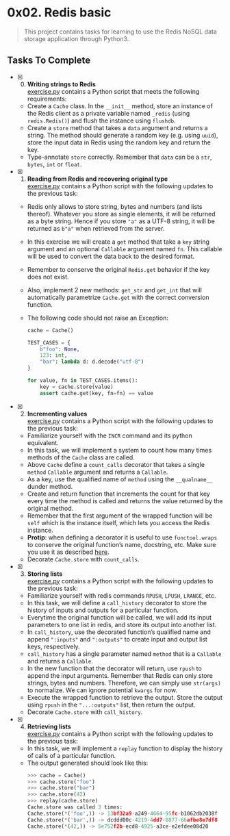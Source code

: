 # 0x02. Redis basic

> This project contains tasks for learning to use the Redis NoSQL data storage application through Python3.

## Tasks To Complete

- [x] 0. **Writing strings to Redis**<br/>[exercise.py](exercise.py) contains a Python script that meets the following requirements:

  - Create a `Cache` class. In the `__init__` method, store an instance of the Redis client as a private variable named `_redis` (using `redis.Redis()`) and flush the instance using `flushdb`.
  - Create a `store` method that takes a `data` argument and returns a string. The method should generate a random key (e.g. using `uuid`), store the input data in Redis using the random key and return the key.
  - Type-annotate `store` correctly. Remember that `data` can be a `str`, `bytes`, `int` or `float`.

- [x] 1. **Reading from Redis and recovering original type**<br/>[exercise.py](exercise.py) contains a Python script with the following updates to the previous task:

  - Redis only allows to store string, bytes and numbers (and lists thereof). Whatever you store as single elements, it will be returned as a byte string. Hence if you store `"a"` as a UTF-8 string, it will be returned as `b"a"` when retrieved from the server.
  - In this exercise we will create a `get` method that take a `key` string argument and an optional `Callable` argument named `fn`. This callable will be used to convert the data back to the desired format.
  - Remember to conserve the original `Redis.get` behavior if the key does not exist.
  - Also, implement 2 new methods: `get_str` and `get_int` that will automatically parametrize `Cache.get` with the correct conversion function.
  - The following code should not raise an Exception:

    ```python
    cache = Cache()

    TEST_CASES = {
        b"foo": None,
        123: int,
        "bar": lambda d: d.decode("utf-8")
    }

    for value, fn in TEST_CASES.items():
        key = cache.store(value)
        assert cache.get(key, fn=fn) == value
    ```

- [x] 2. **Incrementing values**<br/>[exercise.py](exercise.py) contains a Python script with the following updates to the previous task:

  - Familiarize yourself with the `INCR` command and its python equivalent.
  - In this task, we will implement a system to count how many times methods of the `Cache` class are called.
  - Above `Cache` define a `count_calls` decorator that takes a single `method` `Callable` argument and returns a `Callable`.
  - As a key, use the qualified name of `method` using the `__qualname__` dunder method.
  - Create and return function that increments the count for that key every time the method is called and returns the value returned by the original method.
  - Remember that the first argument of the wrapped function will be `self` which is the instance itself, which lets you access the Redis instance.
  - **Protip**: when defining a decorator it is useful to use `functool.wraps` to conserve the original function’s name, docstring, etc. Make sure you use it as described [here](https://docs.python.org/3.7/library/functools.html#functools.wraps).
  - Decorate `Cache.store` with `count_calls`.

- [x] 3. **Storing lists**<br/>[exercise.py](exercise.py) contains a Python script with the following updates to the previous task:

  - Familiarize yourself with redis commands `RPUSH`, `LPUSH`, `LRANGE`, etc.
  - In this task, we will define a `call_history` decorator to store the history of inputs and outputs for a particular function.
  - Everytime the original function will be called, we will add its input parameters to one list in redis, and store its output into another list.
  - In `call_history`, use the decorated function’s qualified name and append `":inputs"` and `":outputs"` to create input and output list keys, respectively.
  - `call_history` has a single parameter named `method` that is a `Callable` and returns a `Callable`.
  - In the new function that the decorator will return, use `rpush` to append the input arguments. Remember that Redis can only store strings, bytes and numbers. Therefore, we can simply use `str(args)` to normalize. We can ignore potential `kwargs` for now.
  - Execute the wrapped function to retrieve the output. Store the output using `rpush` in the `"...:outputs"` list, then return the output.
  - Decorate `Cache.store` with `call_history`.

- [x] 4. **Retrieving lists**<br/>[exercise.py](exercise.py) contains a Python script with the following updates to the previous task:

  - In this task, we will implement a `replay` function to display the history of calls of a particular function.
  - The output generated should look like this:
    ```py
    >>> cache = Cache()
    >>> cache.store("foo")
    >>> cache.store("bar")
    >>> cache.store(42)
    >>> replay(cache.store)
    Cache.store was called 3 times:
    Cache.store(*('foo',)) -> 13bf32a9-a249-4664-95fc-b1062db2038f
    Cache.store(*('bar',)) -> dcddd00c-4219-4dd7-8877-66afbe8e7df8
    Cache.store(*(42,)) -> 5e752f2b-ecd8-4925-a3ce-e2efdee08d20
    ```
